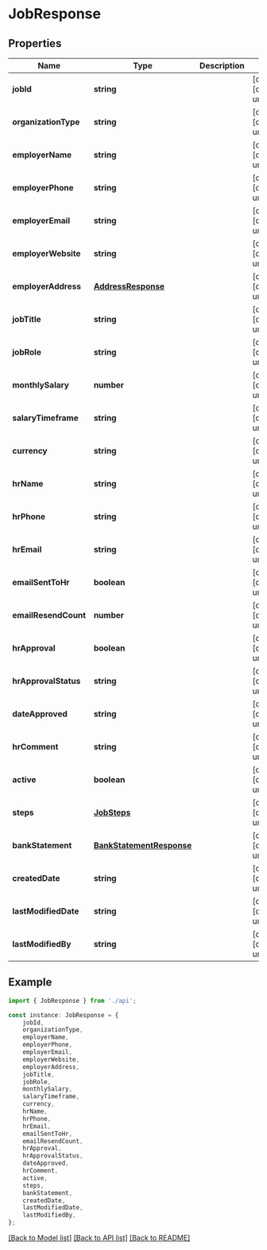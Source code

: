 # JobResponse


## Properties

Name | Type | Description | Notes
------------ | ------------- | ------------- | -------------
**jobId** | **string** |  | [optional] [default to undefined]
**organizationType** | **string** |  | [optional] [default to undefined]
**employerName** | **string** |  | [optional] [default to undefined]
**employerPhone** | **string** |  | [optional] [default to undefined]
**employerEmail** | **string** |  | [optional] [default to undefined]
**employerWebsite** | **string** |  | [optional] [default to undefined]
**employerAddress** | [**AddressResponse**](AddressResponse.md) |  | [optional] [default to undefined]
**jobTitle** | **string** |  | [optional] [default to undefined]
**jobRole** | **string** |  | [optional] [default to undefined]
**monthlySalary** | **number** |  | [optional] [default to undefined]
**salaryTimeframe** | **string** |  | [optional] [default to undefined]
**currency** | **string** |  | [optional] [default to undefined]
**hrName** | **string** |  | [optional] [default to undefined]
**hrPhone** | **string** |  | [optional] [default to undefined]
**hrEmail** | **string** |  | [optional] [default to undefined]
**emailSentToHr** | **boolean** |  | [optional] [default to undefined]
**emailResendCount** | **number** |  | [optional] [default to undefined]
**hrApproval** | **boolean** |  | [optional] [default to undefined]
**hrApprovalStatus** | **string** |  | [optional] [default to undefined]
**dateApproved** | **string** |  | [optional] [default to undefined]
**hrComment** | **string** |  | [optional] [default to undefined]
**active** | **boolean** |  | [optional] [default to undefined]
**steps** | [**JobSteps**](JobSteps.md) |  | [optional] [default to undefined]
**bankStatement** | [**BankStatementResponse**](BankStatementResponse.md) |  | [optional] [default to undefined]
**createdDate** | **string** |  | [optional] [default to undefined]
**lastModifiedDate** | **string** |  | [optional] [default to undefined]
**lastModifiedBy** | **string** |  | [optional] [default to undefined]

## Example

```typescript
import { JobResponse } from './api';

const instance: JobResponse = {
    jobId,
    organizationType,
    employerName,
    employerPhone,
    employerEmail,
    employerWebsite,
    employerAddress,
    jobTitle,
    jobRole,
    monthlySalary,
    salaryTimeframe,
    currency,
    hrName,
    hrPhone,
    hrEmail,
    emailSentToHr,
    emailResendCount,
    hrApproval,
    hrApprovalStatus,
    dateApproved,
    hrComment,
    active,
    steps,
    bankStatement,
    createdDate,
    lastModifiedDate,
    lastModifiedBy,
};
```

[[Back to Model list]](../README.md#documentation-for-models) [[Back to API list]](../README.md#documentation-for-api-endpoints) [[Back to README]](../README.md)
